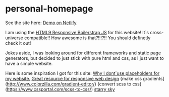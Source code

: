 # personal-homepage

See the site here: [Demo on Netlify](https://pensive-kepler-66179f.netlify.com/)

I am using the [HTML9 Responsive Boilerstrap JS](http://html9responsiveboilerstrapjs.com/) for this website! It`s cross-universe compatible!! How awesome is that?!!!?!! You should definetly check it out!

Jokes aside, I was looking around for different frameworks and static page generators, but decided to just stick with pure html and css, as I just want to have a simple website.

Here is some inspiration I got for this site:
[Why I dont`use placeholders for my website.](https://www.smashingmagazine.com/2018/06/placeholder-attribute/)
[Great resource for responsive web design](https://internetingishard.com/html-and-css/responsive-design/)
{make css gradients](http://www.colorzilla.com/gradient-editor/)
{convert scss to css}(https://www.cssportal.com/scss-to-css/)
[starry sky](https://codepen.io/angiebadfox/pen/RRdQAb)  
